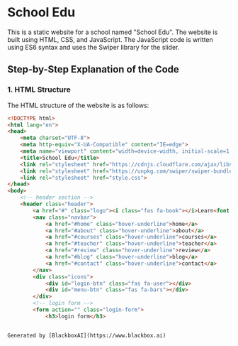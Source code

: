  # School Edu

This is a static website for a school named "School Edu". The website is built using HTML, CSS, and JavaScript. The JavaScript code is written using ES6 syntax and uses the Swiper library for the slider.

## Step-by-Step Explanation of the Code

### 1. HTML Structure

The HTML structure of the website is as follows:

```html
<!DOCTYPE html>
<html lang="en">
<head>
    <meta charset="UTF-8">
    <meta http-equiv="X-UA-Compatible" content="IE=edge">
    <meta name="viewport" content="width=device-width, initial-scale=1.0">
    <title>School Edu</title>
    <link rel="stylesheet" href="https://cdnjs.cloudflare.com/ajax/libs/font-awesome/5.15.4/css/all.min.css">
    <link rel="stylesheet" href="https://unpkg.com/swiper/swiper-bundle.min.css" />
    <link rel="stylesheet" href="style.css">
</head>
<body>
    <!-- header section -->
    <header class="header">
        <a href="#" class="logo"><i class="fas fa-book"></i>Learn<font color="teal">Hub</font></a>
        <nav class="navbar">
            <a href="#home" class="hover-underline">home</a>
            <a href="#about" class="hover-underline">about</a>
            <a href="#courses" class="hover-underline">courses</a>
            <a href="#teacher" class="hover-underline">teacher</a>
            <a href="#review" class="hover-underline">review</a>
            <a href="#blog" class="hover-underline">blog</a>
            <a href="#contact" class="hover-underline">contact</a>
        </nav>
        <div class="icons">
            <div id="login-btn" class="fas fa-user"></div>
            <div id="menu-btn" class="fas fa-bars"></div>
        </div>
        <!-- login form -->
        <form action="" class="login-form">
            <h3>login form</h3>


Generated by [BlackboxAI](https://www.blackbox.ai)